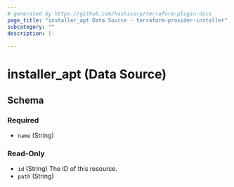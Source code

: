 ```yaml
---
# generated by https://github.com/hashicorp/terraform-plugin-docs
page_title: "installer_apt Data Source - terraform-provider-installer"
subcategory: ""
description: |-
  
---
```


# installer_apt (Data Source)





<!-- schema generated by tfplugindocs -->
## Schema

### Required

- `name` (String)

### Read-Only

- `id` (String) The ID of this resource.
- `path` (String)
